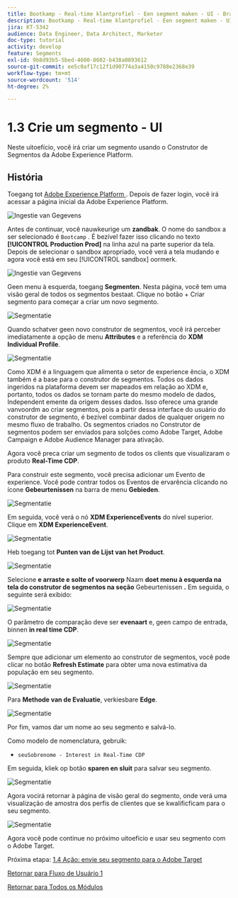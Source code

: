 ```yaml
---
title: Bootkamp - Real-time klantprofiel - Een segment maken - UI - Brazilië
description: Bootkamp - Real-time klantprofiel - Een segment maken - UI - Brazilië
jira: KT-5342
audience: Data Engineer, Data Architect, Marketer
doc-type: tutorial
activity: develop
feature: Segments
exl-id: 9b8d93b5-5bed-4600-8602-b438a0893612
source-git-commit: ee5c0af17c12f1d90774a3a4150c9788e2368e39
workflow-type: tm+mt
source-wordcount: '514'
ht-degree: 2%

---
```


# 1.3 Crie um segmento - UI

Neste uitoefício, você irá criar um segmento usando o Construtor de Segmentos da Adobe Experience Platform.

## História

Toegang tot [ Adobe Experience Platform ](https://experience.adobe.com/platform). Depois de fazer login, você irá acessar a página inicial da Adobe Experience Platform.

![ Ingestie van Gegevens ](./images/home.png)

Antes de continuar, você nauwkeurige um **zandbak**. O nome do sandbox a ser selecionado é ``Bootcamp`` . É bezível fazer isso clicando no texto **[!UICONTROL Production Prod]** na linha azul na parte superior da tela. Depois de selecionar o sandbox apropriado, você verá a tela mudando e agora você está em seu [!UICONTROL sandbox] oormerk.

![ Ingestie van Gegevens ](./images/sb1.png)

Geen menu à esquerda, toegang **Segmenten**. Nesta página, você tem uma visão geral de todos os segmentos bestaat. Clique no botão + Criar segmento para começar a criar um novo segmento.

![Segmentatie](./images/menuseg.png)

Quando schatver geen novo construtor de segmentos, você irá perceber imediatamente a opção de menu **Attributes** e a referência do **XDM Individual Profile**.

![Segmentatie](./images/segmentationui.png)

Como XDM é a linguagem que alimenta o setor de experience ência, o XDM também é a base para o construtor de segmentos. Todos os dados ingeridos na plataforma devem ser mapeados em relação ao XDM e, portanto, todos os dados se tornam parte do mesmo modelo de dados, Independent emente da origem desses dados. Isso oferece uma grande vanvoordm ao criar segmentos, pois a partir dessa interface do usuário do construtor de segmento, é bezível combinar dados de qualquer origem no mesmo fluxo de trabalho. Os segmentos criados no Construtor de segmentos podem ser enviados para solções como Adobe Target, Adobe Campaign e Adobe Audience Manager para ativação.

Agora você preca criar um segmento de todos os clients que visualizaram o produto **Real-Time CDP**.

Para construir este segmento, você precisa adicionar um Evento de experience. Você pode contrar todos os Eventos de ervarência clicando no ícone **Gebeurtenissen** na barra de menu **Gebieden**.

![Segmentatie](./images/findee.png)

Em seguida, você verá o nó **XDM ExperienceEvents** do nível superior. Clique em **XDM ExperienceEvent**.

![Segmentatie](./images/see.png)

Heb toegang tot **Punten van de Lijst van het Product**.

![Segmentatie](./images/plitems.png)

Selecione **e arraste e solte of voorwerp** Naam **doet menu à esquerda na tela do construtor de segmentos na seção** Gebeurtenissen **.** Em seguida, o seguinte será exibido:

![Segmentatie](./images/eewebpdtlname.png)

O parâmetro de comparação deve ser **evenaart** e, geen campo de entrada, binnen **in real time CDP**.

![Segmentatie](./images/pv.png)

Sempre que adicionar um elemento ao construtor de segmentos, você pode clicar no botão **Refresh Estimate** para obter uma nova estimativa da população em seu segmento.

![Segmentatie](./images/refreshest.png)

Para **Methode van de Evaluatie**, verkiesbare **Edge**.

![Segmentatie](./images/evedge.png)

Por fim, vamos dar um nome ao seu segmento e salvá-lo.

Como modelo de nomenclatura, gebruik:

- `seuSobrenome - Interest in Real-Time CDP`

Em seguida, kliek op botão **sparen en sluit** para salvar seu segmento.

![Segmentatie](./images/segmentname.png)

Agora vocirá retornar à página de visão geral do segmento, onde verá uma visualização de amostra dos perfis de clientes que se kwalificficam para o seu segmento.

![Segmentatie](./images/savedsegment.png)

Agora você pode continue no próximo uitoefício e usar seu segmento com o Adobe Target.

Próxima etapa: [ 1.4 Ação: envie seu segmento para o Adobe Target ](./ex4.md)

[Retornar para Fluxo de Usuário 1](./uc1.md)

[Retornar para Todos os Módulos](../../overview.md)
